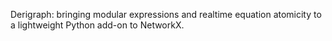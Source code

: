 Derigraph: bringing modular expressions and realtime equation atomicity to a lightweight Python add-on to NetworkX.
